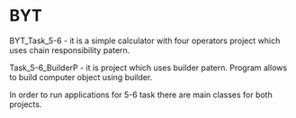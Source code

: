 # BYT

BYT_Task_5-6 - it is a simple calculator with four operators project which uses chain responsibility patern.

Task_5-6_BuilderP - it is project which uses builder patern. Program allows to build computer object using builder.

In order to run applications for 5-6 task there are main classes for both projects.
